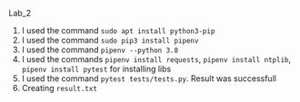 Lab_2
1. I used the command `sudo apt install python3-pip`
2. I used the command `sudo pip3 install pipenv`
3. I used the command `pipenv --python 3.8`
4. I used the commands `pipenv install requests`, `pipenv install ntplib`,  `pipenv install pytest` for installing libs
5. I used the command `pytest tests/tests.py`. Result was successfull
6. Creating `result.txt`

